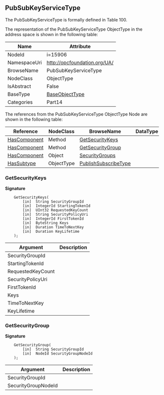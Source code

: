 <!-- objecttype -->
## PubSubKeyServiceType
The PubSubKeyServiceType is formally defined in Table 100.  
<!-- end of text -->
The representation of the PubSubKeyServiceType ObjectType in the address space is shown in the following table:  

|Name|Attribute|
|---|---|
|NodeId|i=15906|
|NamespaceUri|http://opcfoundation.org/UA/|
|BrowseName|PubSubKeyServiceType|
|NodeClass|ObjectType|
|IsAbstract|False|
|BaseType|[BaseObjectType](../../../Part5/ObjectTypes/BaseObjectType/readme.md)|
|Categories|Part14|

The references from the PubSubKeyServiceType ObjectType Node are shown in the following table:  

|Reference|NodeClass|BrowseName|DataType|TypeDefinition|ModellingRule|
|---|---|---|---|---|---|
|[HasComponent](../../../Part3/ReferenceTypes/HasComponent/readme.md)|Method|[GetSecurityKeys](#GetSecurityKeys)|||[Optional](../../Objects/Optional/readme.md)|
|[HasComponent](../../../Part3/ReferenceTypes/HasComponent/readme.md)|Method|[GetSecurityGroup](#GetSecurityGroup)|||[Optional](../../Objects/Optional/readme.md)|
|[HasComponent](../../../Part3/ReferenceTypes/HasComponent/readme.md)|Object|[SecurityGroups](#SecurityGroups)||[SecurityGroupFolderType](../../Part14/ObjectTypes/SecurityGroupFolderType/readme.md)|[Optional](../../Objects/Optional/readme.md)|
|[HasSubtype](../../../Part3/ReferenceTypes/HasSubtype/readme.md)|ObjectType|[PublishSubscribeType](#PublishSubscribeType)||||

### <a name="GetSecurityKeys"></a>GetSecurityKeys
  
**Signature**
```
    GetSecurityKeys(
        [in]  String SecurityGroupId
        [in]  IntegerId StartingTokenId
        [in]  UInt32 RequestedKeyCount
        [in]  String SecurityPolicyUri
        [in]  IntegerId FirstTokenId
        [in]  ByteString Keys
        [in]  Duration TimeToNextKey
        [in]  Duration KeyLifetime
    );
```

|Argument|Description|
|---|---|
|SecurityGroupId||
|StartingTokenId||
|RequestedKeyCount||
|SecurityPolicyUri||
|FirstTokenId||
|Keys||
|TimeToNextKey||
|KeyLifetime||

### <a name="GetSecurityGroup"></a>GetSecurityGroup
  
**Signature**
```
    GetSecurityGroup(
        [in]  String SecurityGroupId
        [in]  NodeId SecurityGroupNodeId
    );
```

|Argument|Description|
|---|---|
|SecurityGroupId||
|SecurityGroupNodeId||


